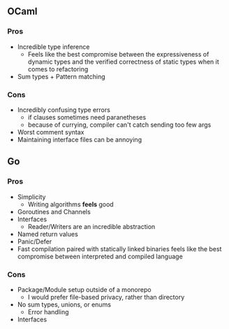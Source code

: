 ## OCaml

### Pros
- Incredible type inference
  - Feels like the best compromise between the expressiveness of dynamic types
  and the verified correctness of static types when it comes to refactoring
- Sum types + Pattern matching

### Cons
- Incredibly confusing type errors
    - if clauses sometimes need paranetheses
    - because of currying, compiler can't catch sending too few args
- Worst comment syntax
- Maintaining interface files can be annoying

## Go

### Pros
- Simplicity
  - Writing algorithms **feels** good
- Goroutines and Channels
- Interfaces
  - Reader/Writers are an incredible abstraction
- Named return values
- Panic/Defer
- Fast compilation paired with statically linked binaries feels like the best
compromise between interpreted and compiled language

### Cons
- Package/Module setup outside of a monorepo
  - I would prefer file-based privacy, rather than directory
- No sum types, unions, or enums
  - Error handling
- Interfaces
